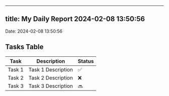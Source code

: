 
---
title: My Daily Report 2024-02-08 13:50:56
---

Date: 2024-02-08 13:50:56

## Tasks Table

| Task | Description | Status |
|------|-------------|--------|
| Task 1 | Task 1 Description | ✅ |
| Task 2 | Task 2 Description | ❌ |
| Task 3 | Task 3 Description | 🔜 |
